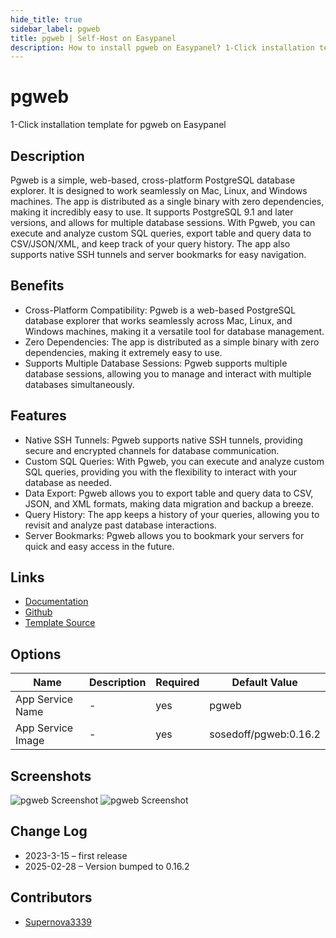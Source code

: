 ```yaml
---
hide_title: true
sidebar_label: pgweb
title: pgweb | Self-Host on Easypanel
description: How to install pgweb on Easypanel? 1-Click installation template for pgweb on Easypanel
---
```


<!-- generated -->

# pgweb

1-Click installation template for pgweb on Easypanel

## Description

Pgweb is a simple, web-based, cross-platform PostgreSQL database explorer. It is designed to work seamlessly on Mac, Linux, and Windows machines. The app is distributed as a single binary with zero dependencies, making it incredibly easy to use. It supports PostgreSQL 9.1 and later versions, and allows for multiple database sessions. With Pgweb, you can execute and analyze custom SQL queries, export table and query data to CSV/JSON/XML, and keep track of your query history. The app also supports native SSH tunnels and server bookmarks for easy navigation.

## Benefits

- Cross-Platform Compatibility: Pgweb is a web-based PostgreSQL database explorer that works seamlessly across Mac, Linux, and Windows machines, making it a versatile tool for database management.
- Zero Dependencies: The app is distributed as a simple binary with zero dependencies, making it extremely easy to use.
- Supports Multiple Database Sessions: Pgweb supports multiple database sessions, allowing you to manage and interact with multiple databases simultaneously.

## Features

- Native SSH Tunnels: Pgweb supports native SSH tunnels, providing secure and encrypted channels for database communication.
- Custom SQL Queries: With Pgweb, you can execute and analyze custom SQL queries, providing you with the flexibility to interact with your database as needed.
- Data Export: Pgweb allows you to export table and query data to CSV, JSON, and XML formats, making data migration and backup a breeze.
- Query History: The app keeps a history of your queries, allowing you to revisit and analyze past database interactions.
- Server Bookmarks: Pgweb allows you to bookmark your servers for quick and easy access in the future.

## Links

- [Documentation](https://github.com/sosedoff/pgweb/wiki)
- [Github](https://github.com/sosedoff/pgweb)
- [Template Source](https://github.com/easypanel-io/templates/tree/main/templates/pgweb)

## Options

Name | Description | Required | Default Value
-|-|-|-
App Service Name | - | yes | pgweb
App Service Image | - | yes | sosedoff/pgweb:0.16.2

## Screenshots

![pgweb Screenshot](./assets/screenshot1.png)
![pgweb Screenshot](./assets/screenshot2.png)

## Change Log

- 2023-3-15 – first release
- 2025-02-28 – Version bumped to 0.16.2

## Contributors

- [Supernova3339](https://github.com/Supernova3339)

